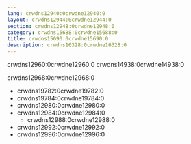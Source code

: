 ```yaml
---
lang: crwdns12940:0crwdne12940:0
layout: crwdns12944:0crwdne12944:0
section: crwdns12948:0crwdne12948:0
category: crwdns15688:0crwdne15688:0
title: crwdns15690:0crwdne15690:0
description: crwdns16328:0crwdne16328:0
---
```


crwdns12960:0crwdne12960:0 crwdns14938:0crwdne14938:0

crwdns12968:0crwdne12968:0
- crwdns19782:0crwdne19782:0
- crwdns19784:0crwdne19784:0
- crwdns12980:0crwdne12980:0
- crwdns12984:0crwdne12984:0
   - crwdns12988:0crwdne12988:0
- crwdns12992:0crwdne12992:0
- crwdns12996:0crwdne12996:0
